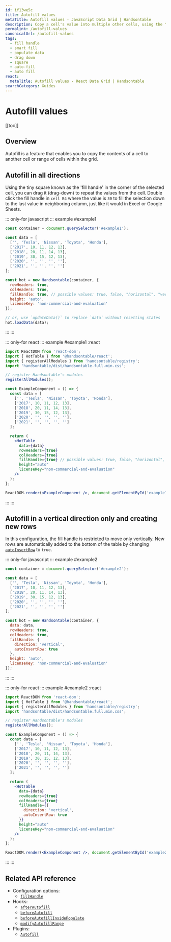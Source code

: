 ```yaml
---
id: if13we5c
title: Autofill values
metaTitle: Autofill values - JavaScript Data Grid | Handsontable
description: Copy a cell's value into multiple other cells, using the "fill handle" UI element. Configure the direction of copying, and more, through Handsontable's API.
permalink: /autofill-values
canonicalUrl: /autofill-values
tags:
  - fill handle
  - smart fill
  - populate data
  - drag down
  - square
  - auto-fill
  - auto fill
react:
  metaTitle: Autofill values - React Data Grid | Handsontable
searchCategory: Guides
---
```


# Autofill values

[[toc]]

## Overview

Autofill is a feature that enables you to copy the contents of a cell to another cell or range of cells within the grid.

## Autofill in all directions

Using the tiny square known as the 'fill handle' in the corner of the selected cell, you can drag it (drag-down) to repeat the values from the cell. Double click the fill handle in `cell B4` where the value is `30` to fill the selection down to the last value in neighboring column, just like it would in Excel or Google Sheets.

::: only-for javascript
::: example #example1
```js
const container = document.querySelector('#example1');

const data = [
  ['', 'Tesla', 'Nissan', 'Toyota', 'Honda'],
  ['2017', 10, 11, 12, 13],
  ['2018', 20, 11, 14, 13],
  ['2019', 30, 15, 12, 13],
  ['2020', '', '', '', ''],
  ['2021', '', '', '', '']
];

const hot = new Handsontable(container, {
  rowHeaders: true,
  colHeaders: true,
  fillHandle: true, // possible values: true, false, "horizontal", "vertical",
  height: 'auto',
  licenseKey: 'non-commercial-and-evaluation'
});

// or, use `updateData()` to replace `data` without resetting states
hot.loadData(data);
```
:::
:::

::: only-for react
::: example #example1 :react
```jsx
import ReactDOM from 'react-dom';
import { HotTable } from '@handsontable/react';
import { registerAllModules } from 'handsontable/registry';
import 'handsontable/dist/handsontable.full.min.css';

// register Handsontable's modules
registerAllModules();

const ExampleComponent = () => {
  const data = [
    ['', 'Tesla', 'Nissan', 'Toyota', 'Honda'],
    ['2017', 10, 11, 12, 13],
    ['2018', 20, 11, 14, 13],
    ['2019', 30, 15, 12, 13],
    ['2020', '', '', '', ''],
    ['2021', '', '', '', '']
  ];

  return (
    <HotTable
      data={data}
      rowHeaders={true}
      colHeaders={true}
      fillHandle={true} // possible values: true, false, "horizontal", "vertical",
      height="auto"
      licenseKey="non-commercial-and-evaluation"
    />
  );
};

ReactDOM.render(<ExampleComponent />, document.getElementById('example1'));
```
:::
:::


## Autofill in a vertical direction only and creating new rows

In this configuration, the fill handle is restricted to move only vertically. New rows are automatically added to the bottom of the table by changing [`autoInsertRow`](@/api/options.md#fillhandle) to `true`.

::: only-for javascript
::: example #example2
```js
const container = document.querySelector('#example2');

const data = [
  ['', 'Tesla', 'Nissan', 'Toyota', 'Honda'],
  ['2017', 10, 11, 12, 13],
  ['2018', 20, 11, 14, 13],
  ['2019', 30, 15, 12, 13],
  ['2020', '', '', '', ''],
  ['2021', '', '', '', '']
];

const hot = new Handsontable(container, {
  data: data,
  rowHeaders: true,
  colHeaders: true,
  fillHandle: {
    direction: 'vertical',
    autoInsertRow: true
  },
  height: 'auto',
  licenseKey: 'non-commercial-and-evaluation'
});
```
:::
:::

::: only-for react
::: example #example2 :react
```jsx
import ReactDOM from 'react-dom';
import { HotTable } from '@handsontable/react';
import { registerAllModules } from 'handsontable/registry';
import 'handsontable/dist/handsontable.full.min.css';

// register Handsontable's modules
registerAllModules();

const ExampleComponent = () => {
  const data = [
    ['', 'Tesla', 'Nissan', 'Toyota', 'Honda'],
    ['2017', 10, 11, 12, 13],
    ['2018', 20, 11, 14, 13],
    ['2019', 30, 15, 12, 13],
    ['2020', '', '', '', ''],
    ['2021', '', '', '', '']
  ];

  return (
    <HotTable
      data={data}
      rowHeaders={true}
      colHeaders={true}
      fillHandle={{
        direction: 'vertical',
        autoInsertRow: true
      }}
      height="auto"
      licenseKey="non-commercial-and-evaluation"
    />
  );
};

ReactDOM.render(<ExampleComponent />, document.getElementById('example2'));
```
:::
:::


## Related API reference

- Configuration options:
  - [`fillHandle`](@/api/options.md#fillhandle)
- Hooks:
  - [`afterAutofill`](@/api/hooks.md#afterautofill)
  - [`beforeAutofill`](@/api/hooks.md#beforeautofill)
  - [`beforeAutofillInsidePopulate`](@/api/hooks.md#beforeautofillinsidepopulate)
  - [`modifyAutofillRange`](@/api/hooks.md#modifyautofillrange)
- Plugins:
  - [`Autofill`](@/api/autofill.md)
